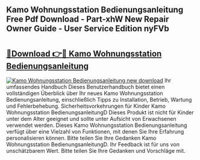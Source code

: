 ## Kamo Wohnungsstation Bedienungsanleitung Free Pdf Download - Part-xhW New Repair Owner Guide - User Service Edition nyFVb

# <h2><a href="http://df0tsgm.blite.top/?on=Kamo+Wohnungsstation+Bedienungsanleitung">🔗Download 👉🔴 Kamo Wohnungsstation Bedienungsanleitung</a></h2>

[![Kamo Wohnungsstation Bedienungsanleitung new download](https://i.imgur.com/lujVjoI.png)](http://df0tsgm.blite.top/?on=Kamo+Wohnungsstation+Bedienungsanleitung)
Ihr umfassendes Handbuch Dieses Benutzerhandbuch bietet einen vollständigen Überblick über Ihr neues Kamo Wohnungsstation Bedienungsanleitung, einschließlich Tipps zu Installation, Betrieb, Wartung und Fehlerbehebung. Sicherheitsvorkehrungen für Kinder Kamo Wohnungsstation BedienungsanleitungD Dieses Produkt ist nicht für Kinder unter dem Alter geeignet und sollte unter Aufsicht von Erwachsenen verwendet werden. Dieses Kamo Wohnungsstation Bedienungsanleitung verfügt über eine Vielzahl von Funktionen, mit denen Sie Ihre Erfahrung personalisieren können. Bitte teilen Sie Ihre Gedanken Kamo Wohnungsstation BedienungsanleitungD. Ihr Feedback ist für uns von unschätzbarem Wert. Bitte teilen Sie Ihre Gedanken und Vorschläge mit.
